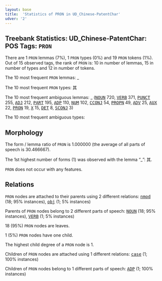 ```yaml
---
layout: base
title:  'Statistics of PRON in UD_Chinese-PatentChar'
udver: '2'
---
```


## Treebank Statistics: UD_Chinese-PatentChar: POS Tags: `PRON`

There are 1 `PRON` lemmas (7%), 1 `PRON` types (0%) and 19 `PRON` tokens (1%).
Out of 15 observed tags, the rank of `PRON` is: 10 in number of lemmas, 15 in number of types and 12 in number of tokens.

The 10 most frequent `PRON` lemmas: _

The 10 most frequent `PRON` types:  其

The 10 most frequent ambiguous lemmas: _ (<tt><a href="zh_patentchar-pos-NOUN.html">NOUN</a></tt> 720, <tt><a href="zh_patentchar-pos-VERB.html">VERB</a></tt> 371, <tt><a href="zh_patentchar-pos-PUNCT.html">PUNCT</a></tt> 255, <tt><a href="zh_patentchar-pos-ADJ.html">ADJ</a></tt> 212, <tt><a href="zh_patentchar-pos-PART.html">PART</a></tt> 195, <tt><a href="zh_patentchar-pos-ADP.html">ADP</a></tt> 110, <tt><a href="zh_patentchar-pos-NUM.html">NUM</a></tt> 102, <tt><a href="zh_patentchar-pos-CCONJ.html">CCONJ</a></tt> 54, <tt><a href="zh_patentchar-pos-PROPN.html">PROPN</a></tt> 49, <tt><a href="zh_patentchar-pos-ADV.html">ADV</a></tt> 25, <tt><a href="zh_patentchar-pos-AUX.html">AUX</a></tt> 22, <tt><a href="zh_patentchar-pos-PRON.html">PRON</a></tt> 19, <tt><a href="zh_patentchar-pos-X.html">X</a></tt> 15, <tt><a href="zh_patentchar-pos-DET.html">DET</a></tt> 8, <tt><a href="zh_patentchar-pos-SCONJ.html">SCONJ</a></tt> 3)

The 10 most frequent ambiguous types:  



## Morphology

The form / lemma ratio of `PRON` is 1.000000 (the average of all parts of speech is 30.466667).

The 1st highest number of forms (1) was observed with the lemma “_”: 其.

`PRON` does not occur with any features.


## Relations

`PRON` nodes are attached to their parents using 2 different relations: <tt><a href="zh_patentchar-dep-nmod.html">nmod</a></tt> (18; 95% instances), <tt><a href="zh_patentchar-dep-obj.html">obj</a></tt> (1; 5% instances)

Parents of `PRON` nodes belong to 2 different parts of speech: <tt><a href="zh_patentchar-pos-NOUN.html">NOUN</a></tt> (18; 95% instances), <tt><a href="zh_patentchar-pos-VERB.html">VERB</a></tt> (1; 5% instances)

18 (95%) `PRON` nodes are leaves.

1 (5%) `PRON` nodes have one child.

The highest child degree of a `PRON` node is 1.

Children of `PRON` nodes are attached using 1 different relations: <tt><a href="zh_patentchar-dep-case.html">case</a></tt> (1; 100% instances)

Children of `PRON` nodes belong to 1 different parts of speech: <tt><a href="zh_patentchar-pos-ADP.html">ADP</a></tt> (1; 100% instances)

